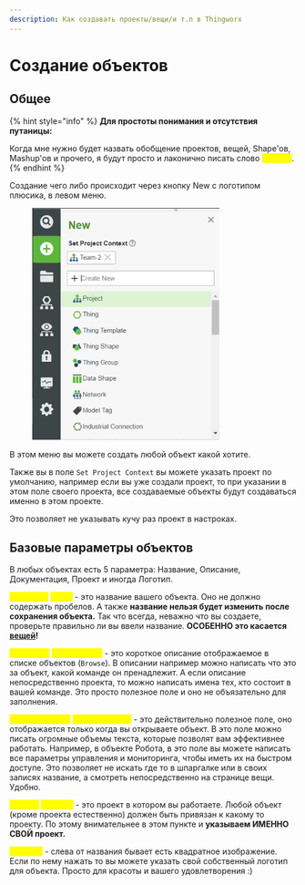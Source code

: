 ```yaml
---
description: Как создавать проекты/вещи/и т.п в Thingworx
---
```


# Создание объектов

## Общее

{% hint style="info" %}
**Для простоты понимания и отсутствия путаницы:**

Когда мне нужно будет назвать обобщение проектов, вещей, Shape'ов, Mashup'ов и прочего, я будут просто и лаконично писать слово <mark style="color:yellow;">**Объект**</mark>.&#x20;
{% endhint %}

Создание чего либо происходит через кнопку New c логотипом плюсика, в левом меню.

<figure><img src="../.gitbook/assets/Menu_Button_Create.png" alt="" width="329"><figcaption></figcaption></figure>

В этом меню вы можете создать любой объект какой хотите.

Также вы в поле `Set Project Context` вы можете указать проект по умолчанию, например если вы уже создали проект, то при указании в этом поле своего проекта, все создаваемые объекты будут создаваться именно в этом проекте.

Это позволяет не указывать кучу раз проект в настроках.

## Базовые параметры объектов

В любых объектах есть 5 параметра: Название, Описание, Документация, Проект и иногда Логотип.

<mark style="color:yellow;">**Название**</mark> <mark style="color:yellow;"></mark><mark style="color:yellow;">(</mark><mark style="color:yellow;">`Name`</mark><mark style="color:yellow;">)</mark> - это название вашего объекта. Оно не должно содержать пробелов. А также **название нельзя будет изменить после сохранения объекта.** Так что всегда, неважно что вы создаете, проверьте правильно ли вы ввели название. **ОСОБЕННО это касается** [**вещей**](sozdanie-obektov.md#veshi)**!**

<mark style="color:yellow;">**Описание**</mark> <mark style="color:yellow;"></mark><mark style="color:yellow;">(</mark><mark style="color:yellow;">`Description`</mark><mark style="color:yellow;">)</mark> - это короткое описание отображаемое в списке объектов (`Browse`). В описании например можно написать что это за объект, какой команде он пренадлежит. А если описание непосредственно проекта, то можно написать имена тех, кто состоит в вашей команде. Это просто полезное поле и оно не объязательно для заполнения.

<mark style="color:yellow;">**Документация**</mark> <mark style="color:yellow;"></mark><mark style="color:yellow;">(</mark><mark style="color:yellow;">`Documentation`</mark><mark style="color:yellow;">)</mark> - это действительно полезное поле, оно отображается только когда вы открываете объект. В это поле можно писать огромные объемы текста, которые позволят вам эффективнее работать. Например, в объекте Робота, в это поле вы можете написать все параметры управления и мониторинга, чтобы иметь их на быстром доступе. Это позволяет не искать где то в шпаргалке или в своих записях название, а смотреть непосредственно на странице вещи. Удобно.

<mark style="color:yellow;">**Проект**</mark> <mark style="color:yellow;"></mark><mark style="color:yellow;">(Project)</mark> - это проект в котором вы работаете. Любой объект (кроме проекта естественно) должен быть привязан к какому то проекту. По этому внимательнее в этом пункте и **указываем ИМЕННО СВОЙ проект.**&#x20;

<mark style="color:yellow;">**Логотип**</mark> - слева от названия бывает есть квадратное изображение. Если по нему нажать то вы можете указать свой собственный логотип для объекта. Просто для красоты и вашего удовлетворения :)&#x20;
